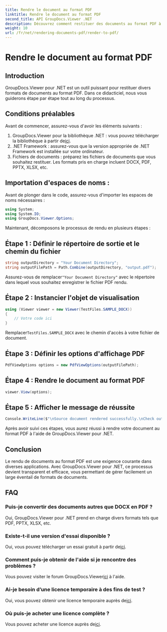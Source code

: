 ```yaml
---
title: Rendre le document au format PDF
linktitle: Rendre le document au format PDF
second_title: API GroupDocs.Viewer .NET
description: Découvrez comment restituer des documents au format PDF à l'aide de GroupDocs.Viewer pour .NET. Guide étape par étape avec prérequis et FAQ inclus.
weight: 10
url: /fr/net/rendering-documents-pdf/render-to-pdf/
---
```


# Rendre le document au format PDF

## Introduction
GroupDocs.Viewer pour .NET est un outil puissant pour restituer divers formats de documents au format PDF. Dans ce didacticiel, nous vous guiderons étape par étape tout au long du processus.
## Conditions préalables

Avant de commencer, assurez-vous d'avoir les éléments suivants :
1.  GroupDocs.Viewer pour la bibliothèque .NET : vous pouvez télécharger la bibliothèque à partir de[ici](https://releases.groupdocs.com/viewer/net/).
2. .NET Framework : assurez-vous que la version appropriée de .NET Framework est installée sur votre ordinateur.
3. Fichiers de documents : préparez les fichiers de documents que vous souhaitez restituer. Les formats pris en charge incluent DOCX, PDF, PPTX, XLSX, etc.

## Importation d'espaces de noms :
Avant de plonger dans le code, assurez-vous d'importer les espaces de noms nécessaires :
```csharp
using System;
using System.IO;
using GroupDocs.Viewer.Options;
```

Maintenant, décomposons le processus de rendu en plusieurs étapes :
## Étape 1 : Définir le répertoire de sortie et le chemin du fichier
```csharp
string outputDirectory = "Your Document Directory";
string outputFilePath = Path.Combine(outputDirectory, "output.pdf");
```
 Assurez-vous de remplacer`"Your Document Directory"` avec le répertoire dans lequel vous souhaitez enregistrer le fichier PDF rendu.
## Étape 2 : Instancier l'objet de visualisation
```csharp
using (Viewer viewer = new Viewer(TestFiles.SAMPLE_DOCX))
{
    // Votre code ici
}
```
 Remplacer`TestFiles.SAMPLE_DOCX` avec le chemin d'accès à votre fichier de document.
## Étape 3 : Définir les options d'affichage PDF
```csharp
PdfViewOptions options = new PdfViewOptions(outputFilePath);
```
## Étape 4 : Rendre le document au format PDF
```csharp
viewer.View(options);
```
## Étape 5 : Afficher le message de réussite
```csharp
Console.WriteLine($"\nSource document rendered successfully.\nCheck output in {outputDirectory}.");
```
Après avoir suivi ces étapes, vous aurez réussi à rendre votre document au format PDF à l'aide de GroupDocs.Viewer pour .NET.

## Conclusion
Le rendu de documents au format PDF est une exigence courante dans diverses applications. Avec GroupDocs.Viewer pour .NET, ce processus devient transparent et efficace, vous permettant de gérer facilement un large éventail de formats de documents.
## FAQ
### Puis-je convertir des documents autres que DOCX en PDF ?
Oui, GroupDocs.Viewer pour .NET prend en charge divers formats tels que PDF, PPTX, XLSX, etc.
### Existe-t-il une version d'essai disponible ?
 Oui, vous pouvez télécharger un essai gratuit à partir de[ici](https://releases.groupdocs.com/).
### Comment puis-je obtenir de l'aide si je rencontre des problèmes ?
 Vous pouvez visiter le forum GroupDocs.Viewer[ici](https://forum.groupdocs.com/c/viewer/9) à l'aide.
### Ai-je besoin d’une licence temporaire à des fins de test ?
 Oui, vous pouvez obtenir une licence temporaire auprès de[ici](https://purchase.groupdocs.com/temporary-license/).
### Où puis-je acheter une licence complète ?
 Vous pouvez acheter une licence auprès de[ici](https://purchase.groupdocs.com/buy).